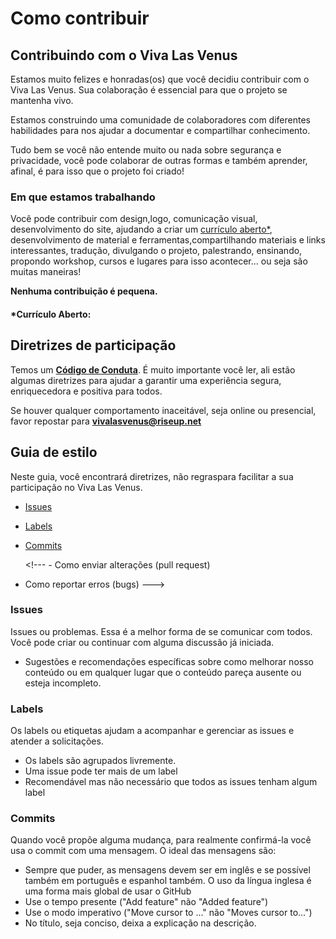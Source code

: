 # Como contribuir

## Contribuindo com o Viva Las Venus

Estamos muito felizes e honradas\(os\) que você decidiu contribuir com o Viva Las Venus. Sua colaboração é essencial para que o projeto se mantenha vivo.

Estamos construindo uma comunidade de colaboradores com diferentes habilidades para nos ajudar a documentar e compartilhar conhecimento.

Tudo bem se você não entende muito ou nada sobre segurança e privacidade, você pode colaborar de outras formas e também aprender, afinal, é para isso que o projeto foi criado!

### Em que estamos trabalhando

Você pode contribuir com design,logo, comunicação visual, desenvolvimento do site, ajudando a criar um [currículo aberto\*](contributing.md#currículo-aberto), desenvolvimento de material e ferramentas,compartilhando materiais e links interessantes, tradução, divulgando o projeto, palestrando, ensinando, propondo workshop, cursos e lugares para isso acontecer... ou seja são muitas maneiras!

**Nenhuma contribuição é pequena.**

#### \*Currículo Aberto:

## Diretrizes de participação

Temos um [**Código de Conduta**](https://github.com/VivaLasVenus/VivaLasVenus/blob/master/CODE_OF_CONDUCT.md#código-de-conduta-para-colaboradores). É muito importante você ler, ali estão algumas diretrizes para ajudar a garantir uma experiência segura, enriquecedora e positiva para todos.

Se houver qualquer comportamento inaceitável, seja online ou presencial, favor repostar para **vivalasvenus@riseup.net**

## Guia de estilo

Neste guia, você encontrará diretrizes, não regraspara facilitar a sua participação no Viva Las Venus.

* [Issues](contributing.md#issues)
* [Labels](contributing.md#labels)
* [Commits](contributing.md#commits)

  &lt;!--- - Como enviar alterações \(pull request\)  

* Como reportar erros \(bugs\) ---&gt;

### Issues

Issues ou problemas. Essa é a melhor forma de se comunicar com todos. Você pode criar ou continuar com alguma discussão já iniciada.

* Sugestões e recomendações específicas sobre como melhorar nosso conteúdo ou em qualquer lugar que o conteúdo pareça ausente ou esteja incompleto.

### Labels

Os labels ou etiquetas ajudam a acompanhar e gerenciar as issues e atender a solicitações.

* Os labels são agrupados livremente. 
* Uma issue pode ter mais de um label     
* Recomendável mas não necessário que todos as issues tenham algum label

### Commits

Quando você propõe alguma mudança, para realmente confirmá-la você usa o commit com uma mensagem. O ideal das mensagens são:

* Sempre que puder, as mensagens devem ser em inglês e se possível também em português e espanhol também.  O uso da língua inglesa é uma forma mais global de usar o GitHub
* Use o tempo presente \("Add feature" não "Added feature"\)  
* Use o modo imperativo \("Move cursor to ..."  não "Moves cursor to..."\)  
* No título, seja conciso, deixa a explicação na descrição.

